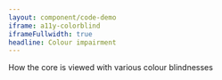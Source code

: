 ```yaml
---
layout: component/code-demo
iframe: a11y-colorblind
iframeFullwidth: true
headline: Colour impairment
---
```



How the core is viewed with various colour blindnesses
